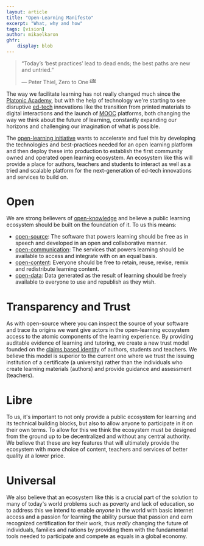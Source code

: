 ```yaml
---
layout: article
title: "Open-Learning Manifesto"
excerpt: "What, why and how"
tags: [vision]
author: mikaelkaron
ghfr:
    display: blob
---
```


> “Today’s ‘best practices’ lead to dead ends; the best paths are new and untried.”
>
> — Peter Thiel, Zero to One <sup><small>[*cite*](http://zerotoonebook.com/)</small></sup>

The way we facilitate learning has not really changed much since the [Platonic Academy](http://en.wikipedia.org/wiki/Platonic_Academy), but with the help of technology we're starting to see disruptive [ed-tech](http://en.wikipedia.org/wiki/Edtech) innovations like the transition from printed materials to digital interactions and the launch of [MOOC](http://en.wikipedia.org/wiki/Massive_open_online_course) platforms, both changing the way we think about the future of learning, constantly expanding our horizons and challenging our imagination of what is possible.

The [open-learning initiative](http://open-learning.org) wants to accelerate and fuel this by developing the technologies and best-practices needed for an open learning platform and then deploy these into production to establish the first community owned and operated open learning ecosystem. An ecosystem like this will provide a place for authors, teachers and students to interact as well as a tried and scalable platform for the next-generation of ed-tech innovations and services to build on.

# Open

We are strong believers of [open-knowledge](http://en.wikipedia.org/wiki/Open_knowledge) and believe a public learning ecosystem should be built on the foundation of it. To us this means:

- [open-source](http://en.wikipedia.org/wiki/Open-source): The software that powers learning should be free as in speech and developed in an open and collaborative manner.
- [open-communication](http://en.wikipedia.org/wiki/Open_communication): The services that powers learning should be available to access and integrate with on an equal basis.
- [open-content](http://en.wikipedia.org/wiki/Open_content): Everyone should be free to retain, reuse, revise, remix and redistribute learning content.
- [open-data](http://en.wikipedia.org/wiki/Open_data): Data generated as the result of learning should be freely available to everyone to use and republish as they wish.

# Transparency and Trust

As with open-source where you can inspect the source of your software and trace its origins we want give actors in the open-learning ecosystem access to the atomic components of the learning experience. By providing auditable evidence of learning and tutoring, we create a new trust model founded on the [claims based identity](http://en.wikipedia.org/wiki/Claims-based_identity) of authors, students and teachers. We believe this model is superior to the current one where we trust the issuing institution of a certificate (a university) rather than the individuals who create learning materials (authors) and provide guidance and assessment (teachers).

# Libre

To us, it's important to not only provide a public ecosystem for learning and its technical building blocks, but also to allow anyone to participate in it on their own terms. To allow for this we think the ecosystem must be designed from the ground up to be decentralized and without any central authority. We believe that these are key features that will ultimately provide the ecosystem with more choice of content, teachers and services of better quality at a lower price.

# Universal

We also believe that an ecosystem like this is a crucial part of the solution to many of today's world problems such as poverty and lack of education, so to address this we intend to enable *anyone* in the world with basic internet access and a passion for learning the ability pursue that passion and earn recognized certification for their work, thus *really* changing the future of individuals, families and nations by providing them with the fundamental tools needed to participate and compete as equals in a global economy. 
